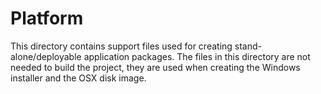 Platform
=====================

This directory contains support files used for creating 
stand-alone/deployable application packages.  The files in this 
directory are not needed to build the project, they are used 
when creating the Windows installer and the OSX disk image.




